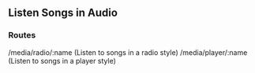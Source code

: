 ## Listen Songs in Audio

### Routes
/media/radio/:name (Listen to songs in a radio style)
/media/player/:name (Listen to songs in a player style)
